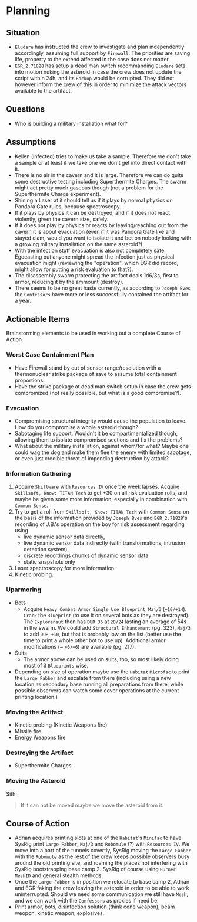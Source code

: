 # Planning

## Situation
- `Eludare` has instructed the crew to investigate and plan independently accordingly, assuming full support by `Firewall`. The priorities are saving life, property to the extend affected in the case does not matter. 
- `EGR_2.71828` has setup a dead man switch recommanding `Eludare` sets into motion nuking the asteroid in case the crew does not update the script within 24h, and its `Backup` would be corrupted. They did not however inform the crew of this in order to minimize the attack vectors available to the artifact.

## Questions
- Who is building a military installation what for?

## Assumptions
- Kellen (infected) tries to make us take a sample. Therefore we don't take a sample or at least if we take one we don't get into direct contact with it.
- There is no air in the cavern and it is large. Therefore we can do quite some destructive testing including Superthermite Charges. The swarm might act pretty much gaseous though (not a problem for the Superthermite Charge experiment).
- Shining a Laser at it should tell us if it plays by normal physics or Pandora Gate rules, because spectroscopy.
- If it plays by physics it can be destroyed, and if it does not react violently, given the cavern size, safely.
- If it does not play by physics or reacts by leaving/reaching out from the cavern it is about evacuation (even if it was Pandora Gate like  and stayed clam, would you want to isolate it and bet on nobody looking with a growing military installation on the same asteroid?).
- With the infection stuff evacuation is also not completely safe, Egocasting out anyone might spread the infection just as physical evacuation might (reviewing the "operation", which EGR did record, might allow for putting a risk evaluation to that?).
- The disassembly swarm protecting the artifact  deals 1d6/3s, first to armor, reducing it by the ammount (destroy).
- There seems to be no great haste currently, as according to `Joseph Bves` the `Confessors` have more or less successfully contained the artifact for a year.


## Actionable Items
Brainstorming elements to be used in working out a complete Course of Action.

### Worst Case Containment Plan
- Have Firewall stand by out of sensor range/resolution with a thermonuclear strike package of save to assume total containment proportions.
- Have the strike package at dead man switch setup in case the crew gets compromized (not really possible, but what is a good compromise?).

### Evacuation
- Compromising structural integrity would cause the population to leave. How do you compromise a whole asteroid though?
- Sabotaging life support. Wouldn't it be compartimentalized though, allowing them to isolate compromised sections and fix the problems?
- What about the military installation, against whom/for what? Maybe one could wag the dog and make them flee the enemy with limited sabotage, or even just credible threat of impending destruction by attack?

### Information Gathering
1. Acquire `Skillware` with `Resources IV` once the week lapses. Acquire `Skillsoft, Know: TITAN Tech` to get +30 on all risk evaluation rolls, and maybe be given some more information, especially in combination with `Common Sense`.
1. Try to get a roll from `Skillsoft, Know: TITAN Tech` with `Common Sense` on the basis of the information provided by `Joseph Bves` and `EGR_2.71828`'s recording of J.B.'s operation on the boy for risk assessment regarding using
    - live dynamic sensor data directly,
    - live dynamic sensor data indirectly (with transformations, intrusion detection system),
    - discrete recordings chunks of dynamic sensor data
    - static snapshots only
1. Laser spectroscopy for more information.
1. Kinetic probing.

### Uparmoring
- Bots
    - Acquire `Heavy Combat Armor` `Single Use Blueprint`, `Maj/3` (`+16/+14`). `Crack` the `Blueprint` (to use it on several bots as they are destroyed). The `Explorenaut` then has `DUR 35` at `28/24` lasting an average of 54s in the swarm. We could add `Structural Enhancement` (pg. 323), `Maj/3` to add `DUR +10`, but that is probably low on the list (better use the time to print a whole other bot to use up). Additional armor modifications (~ `+6/+6`) are available (pg. 217).
- Suits
    - The armor above can be used on suits, too, so most likely doing most of it `Blueprints` wise.
- Depending on size of operation maybe use the `Habitat` `Microfac` to print the `Large Fabber` and escalate from there (including using a new location as secondary base running all preparations from there, while possible observers can watch some cover operations at the current printing location.)

### Moving the Artifact
- Kinetic probing (Kinetic Weapons fire)
- Missile fire
- Energy Weapons fire

### Destroying the Artifact
- Superthermite Charges.

### Moving the Asteroid
Sith:
> If it can not be moved maybe we move the asteroid from it.


## Course of Action
- Adrian acquires printing slots at one of the `Habitat`'s `Minifac` to have SysRig print `Large Fabber`, `Maj/3` and `Robomule` (?) with `Resources IV`. We move into a part of the tunnels covertly, SysRig moving the `Large Fabber` with the `Robomule` as the rest of the crew keeps possible observers busy around the old printing site, and roaming the places not interfering with SysRig bootstrapping base camp 2. SysRig of course using `Burner MeshID` and general stealth methods.
- Once the `Large Fabber` is in position we relocate to base camp 2, Adrian and EGR faking the crew leaving the asteroid in order to be able to work uninterrupted. Should we need some communication we still have `Mesh`, and we can work with the `Confessors` as proxies if need be.
- Print armor, bots, disinfection solution (think cone weapon), beam weopon, kinetic weapon, explosives.
